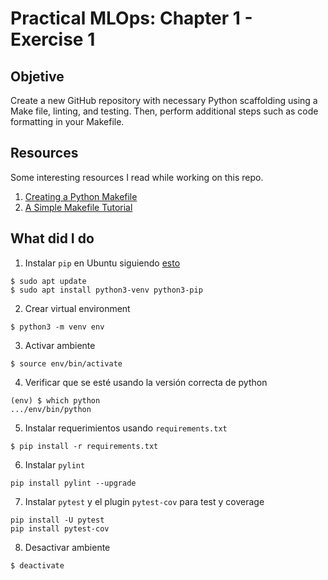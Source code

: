 # Practical MLOps: Chapter 1 - Exercise 1

## Objetive
Create a new GitHub repository with necessary Python scaffolding using a Make file, linting, and testing. Then, perform additional steps such as code formatting in your Makefile.

## Resources 
Some interesting resources I read while working on this repo.
1. [Creating a Python Makefile](https://earthly.dev/blog/python-makefile/)
2. [A Simple Makefile Tutorial](https://www.cs.colby.edu/maxwell/courses/tutorials/maketutor/)

## What did I do 
1. Instalar `pip` en Ubuntu siguiendo [esto](https://packaging.python.org/guides/installing-using-linux-tools/#debian-ubuntu)
```
$ sudo apt update
$ sudo apt install python3-venv python3-pip
```
2. Crear virtual environment
```
$ python3 -m venv env
```
3. Activar ambiente 
```
$ source env/bin/activate
```
4. Verificar que se esté usando la versión correcta de python
```
(env) $ which python
.../env/bin/python
```
5. Instalar requerimientos usando `requirements.txt`
```
$ pip install -r requirements.txt
```
6. Instalar `pylint`
```
pip install pylint --upgrade
```
7. Instalar `pytest` y el plugin `pytest-cov` para test y coverage
```
pip install -U pytest
pip install pytest-cov
```

8. Desactivar ambiente 
```
$ deactivate
```

